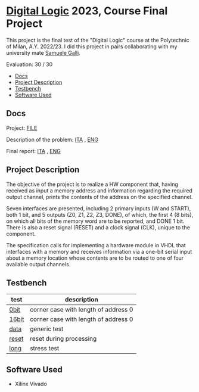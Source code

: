# [Digital Logic](https://www11.ceda.polimi.it/schedaincarico/schedaincarico/controller/scheda_pubblica/SchedaPublic.do?&evn_default=evento&c_classe=788722&polij_device_category=DESKTOP&__pj0=0&__pj1=9cc3f34aabe22aeab794c35ef361f0cf) 2023, Course Final Project

This project is the final test of the "Digital Logic" course at the Polytechnic of Milan, A.Y. 2022/23.
I did this project in pairs collaborating with my university mate [Samuele Galli](https://github.com/SamuGalli).


Evaluation: 30 / 30

- [Docs](#docs)
- [Project Description](#project-description)
- [Testbench](#testbench)
- [Software Used](#software-used)


## Docs

Project: [FILE](project.vhd)

Description of the problem: [ITA](doc/Tema_ITA.pdf) ,  [ENG](doc/Tema_ENG.pdf)

Final report: [ITA](doc/Report_ITA.pdf) ,  [ENG](doc/Report_ENG.pdf)


## Project Description

The objective of the project is to realize a HW component that, having received
as input a memory address and information regarding the required
output channel, prints the contents of the address on the specified channel.

Seven interfaces are presented, including 2 primary inputs (W and START),
both 1 bit, and 5 outputs (Z0, Z1, Z2, Z3, DONE), of which, the first 4 (8
bits), on which all bits of the memory word are to be reported, and DONE
1 bit. There is also a reset signal (RESET) and a clock signal (CLK),
unique to the component.

The specification calls for implementing a hardware module in VHDL that
interfaces with a memory and receives information via a one-bit serial input
about a memory location whose contents are to be routed to one of four
available output channels.



## Testbench

| test | description |
|---|---|
| [0bit](testbench/tb_address_0bit.vhd) | corner case with length of address 0 |
| [16bit](testbench/tb_address_16bit.vhd) | corner case with length of address 0 |
| [data](testbench/tb_data0.vhd) | generic test |
| [reset](testbench/tb_long.vhd) | reset during processing |
| [long](testbench/tb_reset.vhd) | stress test |

## Software Used
- Xilinx Vivado
